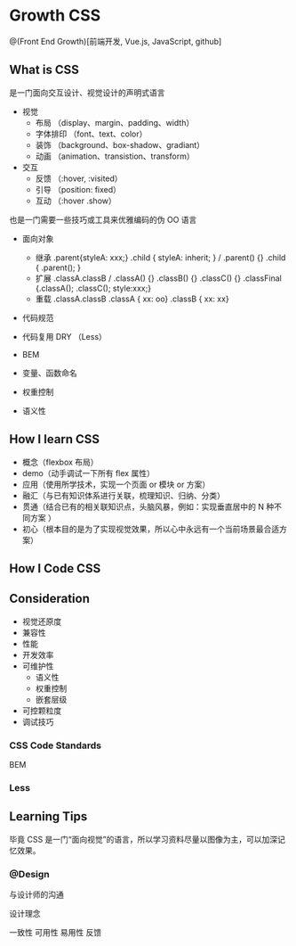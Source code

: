 # Growth CSS

@(Front End Growth)[前端开发, Vue.js, JavaScript, github]

## What is CSS

  是一门面向交互设计、视觉设计的声明式语言

- 视觉
  - 布局 （display、margin、padding、width） 
  - 字体排印 （font、text、color）
  - 装饰 （background、box-shadow、gradiant）
  - 动画 （animation、transistion、transform）
- 交互  
  - 反馈 （:hover, :visited）
  - 引导 （position: fixed）
  - 互动 （:hover  .show）
 
也是一门需要一些技巧或工具来优雅编码的伪 OO 语言

- 面向对象
  - 继承  .parent{styleA: xxx;} .child { styleA: inherit; } / .parent() {} .child { .parent(); }
  - 扩展 .classA.classB / .classA() {} .classB() {} .classC() {} .classFinal {.classA(); .classC(); style:xxx;} 
  - 重载 .classA.classB .classA { xx: oo}  .classB { xx: xx} 

- 代码规范
 - 代码复用 DRY （Less）
 - BEM
 - 变量、函数命名
 - 权重控制
 - 语义性

## How I learn CSS

- 概念（flexbox 布局）
- demo（动手调试一下所有 flex 属性）
- 应用（使用所学技术，实现一个页面 or 模块 or 方案）
- 融汇（与已有知识体系进行关联，梳理知识、归纳、分类）
- 贯通（结合已有的相关联知识点，头脑风暴，例如：实现垂直居中的 N 种不同方案 ）
- 初心（根本目的是为了实现视觉效果，所以心中永远有一个当前场景最合适方案）


## How I Code CSS 

## Consideration

- 视觉还原度
- 兼容性
- 性能
- 开发效率
- 可维护性
  - 语义性
  - 权重控制
  - 嵌套层级
- 可控颗粒度
- 调试技巧

### CSS Code Standards

BEM

### Less

## Learning Tips

毕竟 CSS 是一门“面向视觉”的语言，所以学习资料尽量以图像为主，可以加深记忆效果。


### @Design 

与设计师的沟通

设计理念

一致性
可用性
易用性
反馈
